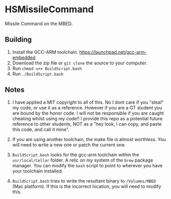 # HSMissileCommand
Missile Command on the MBED.


## Building

1. Install the GCC-ARM toolchain. https://launchpad.net/gcc-arm-embedded
2. Download the zip file or `git clone` the source to your computer.
3. Run `chmod u+x BuildScript.bash`
3. Run `./BuildScript.bash`

## Notes

1. I have applied a MIT copyright to all of this. No I dont care if you "steal" my code, or use it as a reference. However if you are a GT student you are bound by the honor code. I will not be responsible if you are caught cheating whilst using my code!! I provide this repo as a potential future reference to other students, NOT as a "hey look, I can copy, and paste this code, and call it mine".

2. If you are using another toolchain, the make file is almost worthless. You will need to write a new one or patch the current one.

3. `BuildScript.bash` looks for the gcc-arm toolchain within the `usr/local/Cellar` folder. A relic on my system of the `brew` package manager. You can modify the `bash` script to point to wherever you have your toolchain installed.

4. `BuildScript.bash` tries to write the resultant binary to `/Volumes/MBED` (Mac platform). If this is the incorrect location, you will need to modify this.
